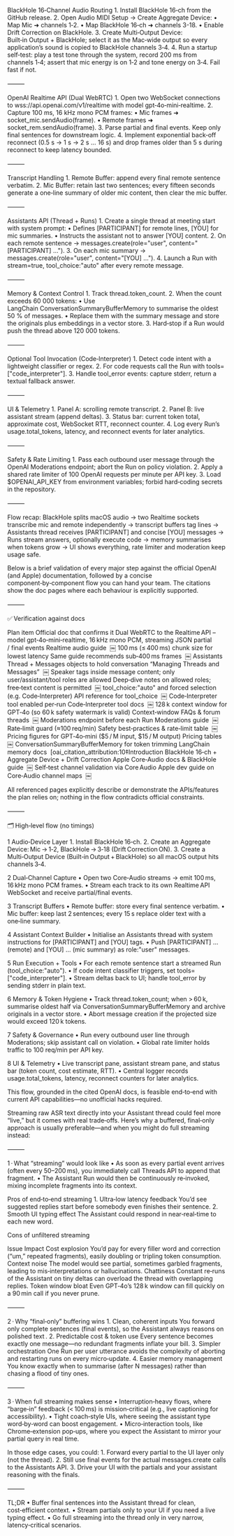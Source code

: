 BlackHole 16‑Channel Audio Routing
	1.	Install BlackHole 16‑ch from the GitHub release.
	2.	Open Audio MIDI Setup → Create Aggregate Device:
	•	Map Mic ➜ channels 1‑2.
	•	Map BlackHole 16‑ch ➜ channels 3-18.
	•	Enable Drift Correction on BlackHole.
	3.	Create Multi‑Output Device: Built‑in Output + BlackHole; select it as the Mac‑wide output so every application’s sound is copied to BlackHole channels 3‑4.
	4.	Run a startup self‑test: play a test tone through the system, record 200 ms from channels 1‑4; assert that mic energy is on 1‑2 and tone energy on 3‑4. Fail fast if not.

⸻

OpenAI Realtime API (Dual WebRTC)
	1.	Open two WebSocket connections to wss://api.openai.com/v1/realtime with model gpt‑4o‑mini‑realtime.
	2.	Capture 100 ms, 16 kHz mono PCM frames:
	•	Mic frames ➜ socket_mic.sendAudio(frame).
	•	Remote frames ➜ socket_rem.sendAudio(frame).
	3.	Parse partial and final events. Keep only final sentences for downstream logic.
	4.	Implement exponential back‑off reconnect (0.5 s → 1 s → 2 s … 16 s) and drop frames older than 5 s during reconnect to keep latency bounded.

⸻

Transcript Handling
	1.	Remote Buffer: append every final remote sentence verbatim.
	2.	Mic Buffer: retain last two sentences; every fifteen seconds generate a one‑line summary of older mic content, then clear the mic buffer.

⸻

Assistants API (Thread + Runs)
	1.	Create a single thread at meeting start with system prompt:
	•	Defines [PARTICIPANT] for remote lines, [YOU] for mic summaries.
	•	Instructs the assistant not to answer [YOU] content.
	2.	On each remote sentence → messages.create(role="user", content="[PARTICIPANT] …").
	3.	On each mic summary → messages.create(role="user", content="[YOU] …").
	4.	Launch a Run with stream=true, tool_choice:"auto" after every remote message.

⸻

Memory & Context Control
	1.	Track thread.token_count.
	2.	When the count exceeds 60 000 tokens:
	•	Use LangChain ConversationSummaryBufferMemory to summarise the oldest 50 % of messages.
	•	Replace them with the summary message and store the originals plus embeddings in a vector store.
	3.	Hard‑stop if a Run would push the thread above 120 000 tokens.

⸻

Optional Tool Invocation (Code‑Interpreter)
	1.	Detect code intent with a lightweight classifier or regex.
	2.	For code requests call the Run with tools=["code_interpreter"].
	3.	Handle tool_error events: capture stderr, return a textual fallback answer.

⸻

UI & Telemetry
	1.	Panel A: scrolling remote transcript.
	2.	Panel B: live assistant stream (append deltas).
	3.	Status bar: current token total, approximate cost, WebSocket RTT, reconnect counter.
	4.	Log every Run’s usage.total_tokens, latency, and reconnect events for later analytics.

⸻

Safety & Rate Limiting
	1.	Pass each outbound user message through the OpenAI Moderations endpoint; abort the Run on policy violation.
	2.	Apply a shared rate limiter of 100 OpenAI requests per minute per API key.
	3.	Load $OPENAI_API_KEY from environment variables; forbid hard‑coding secrets in the repository.

⸻

Flow recap:
BlackHole splits macOS audio → two Realtime sockets transcribe mic and remote independently → transcript buffers tag lines → Assistants thread receives [PARTICIPANT] and concise [YOU] messages → Runs stream answers, optionally execute code → memory summarises when tokens grow → UI shows everything, rate limiter and moderation keep usage safe.

Below is a brief validation of every major step against the official OpenAI (and Apple) documentation, followed by a concise component‑by‑component flow you can hand your team.  The citations show the doc pages where each behaviour is explicitly supported.

⸻

✅ Verification against docs

Plan item	Official doc that confirms it
Dual WebRTC to the Realtime API – model gpt‑4o‑mini‑realtime, 16 kHz mono PCM, streaming JSON partial / final events	Realtime audio guide  ￼
100 ms (≤ 400 ms) chunk size for lowest latency	Same guide recommends sub‑400 ms frames  ￼
Assistants Thread + Messages objects to hold conversation	“Managing Threads and Messages”  ￼
Speaker tags inside message content; only user/assistant/tool roles are allowed	Deep‑dive notes on allowed roles; free‑text content is permitted  ￼
tool_choice:"auto" and forced selection (e.g. Code‑Interpreter)	API reference for tool_choice  ￼
Code‑Interpreter tool enabled per‑run	Code‑Interpreter tool docs  ￼
128 k context window for GPT‑4o (so 60 k safety watermark is valid)	Context‑window FAQs & forum threads  ￼
Moderations endpoint before each Run	Moderations guide  ￼
Rate‑limit guard (≈100 req/min)	Safety best‑practices & rate‑limit table  ￼
Pricing figures for GPT‑4o‑mini ($5 / M input, $15 / M output)	Pricing tables  ￼
ConversationSummaryBufferMemory for token trimming	LangChain memory docs  [oai_citation_attribution:10‡Introduction
BlackHole 16‑ch + Aggregate Device + Drift Correction	Apple Core‑Audio docs & BlackHole guide  ￼
Self‑test channel validation via Core Audio	Apple dev guide on Core‑Audio channel maps  ￼

All referenced pages explicitly describe or demonstrate the APIs/features the plan relies on; nothing in the flow contradicts official constraints.

⸻

🗂️ High‑level flow (no timings)

1 Audio‑Device Layer
	1.	Install BlackHole 16‑ch.
	2.	Create an Aggregate Device: Mic → 1‑2, BlackHole → 3‑18 (Drift Correction ON).
	3.	Create a Multi‑Output Device (Built‑in Output + BlackHole) so all macOS output hits channels 3‑4.

2 Dual‑Channel Capture
	•	Open two Core‑Audio streams → emit 100 ms, 16 kHz mono PCM frames.
	•	Stream each track to its own Realtime API WebSocket and receive partial/final events.

3 Transcript Buffers
	•	Remote buffer: store every final sentence verbatim.
	•	Mic buffer: keep last 2 sentences; every 15 s replace older text with a one‑line summary.

4 Assistant Context Builder
	•	Initialise an Assistants thread with system instructions for [PARTICIPANT] and [YOU] tags.
	•	Push [PARTICIPANT] … (remote) and [YOU] … (mic summary) as role:"user" messages.

5 Run Execution + Tools
	•	For each remote sentence start a streamed Run (tool_choice:"auto").
	•	If code intent classifier triggers, set tools=["code_interpreter"].
	•	Stream deltas back to UI; handle tool_error by sending stderr in plain text.

6 Memory & Token Hygiene
	•	Track thread.token_count; when > 60 k, summarise oldest half via ConversationSummaryBufferMemory and archive originals in a vector store.
	•	Abort message creation if the projected size would exceed 120 k tokens.

7 Safety & Governance
	•	Run every outbound user line through Moderations; skip assistant call on violation.
	•	Global rate limiter holds traffic to 100 req/min per API key.

8 UI & Telemetry
	•	Live transcript pane, assistant stream pane, and status bar (token count, cost estimate, RTT).
	•	Central logger records usage.total_tokens, latency, reconnect counters for later analytics.

This flow, grounded in the cited OpenAI docs, is feasible end‑to‑end with current API capabilities—no unofficial hacks required.

Streaming raw ASR text directly into your Assistant thread could feel more “live,” but it comes with real trade‑offs. Here’s why a buffered, final‑only approach is usually preferable—and when you might do full streaming instead:

⸻

1 · What “streaming” would look like
	•	As soon as every partial event arrives (often every 50–200 ms), you immediately call Threads API to append that fragment.
	•	The Assistant Run would then be continuously re‑invoked, mixing incomplete fragments into its context.

Pros of end‑to‑end streaming
	1.	Ultra‑low latency feedback
You’d see suggested replies start before somebody even finishes their sentence.
	2.	Smooth UI typing effect
The Assistant could respond in near‑real‑time to each new word.

Cons of unfiltered streaming

Issue	Impact
Cost explosion	You’d pay for every filler word and correction (“um,” repeated fragments), easily doubling or tripling token consumption.
Context noise	The model would see partial, sometimes garbled fragments, leading to mis‑interpretations or hallucinations.
Chattiness	Constant re‑runs of the Assistant on tiny deltas can overload the thread with overlapping replies.
Token window bloat	Even GPT‑4o’s 128 k window can fill quickly on a 90 min call if you never prune.



⸻

2 · Why “final‑only” buffering wins
	1.	Clean, coherent inputs
You forward only complete sentences (final events), so the Assistant always reasons on polished text .
	2.	Predictable cost & token use
Every sentence becomes exactly one message—no redundant fragments inflate your bill.
	3.	Simpler orchestration
One Run per user utterance avoids the complexity of aborting and restarting runs on every micro‑update.
	4.	Easier memory management
You know exactly when to summarise (after N messages) rather than chasing a flood of tiny ones.

⸻

3 · When full streaming makes sense
	•	Interruption‑heavy flows, where “barge‑in” feedback (< 100 ms) is mission‑critical (e.g., live captioning for accessibility).
	•	Tight coach‑style UIs, where seeing the assistant type word‑by‑word can boost engagement.
	•	Micro‑interaction tools, like Chrome‑extension pop‑ups, where you expect the Assistant to mirror your partial query in real time.

In those edge cases, you could:
	1.	Forward every partial to the UI layer only (not the thread).
	2.	Still use final events for the actual messages.create calls to the Assistants API.
	3.	Drive your UI with the partials and your assistant reasoning with the finals.

⸻

TL;DR
	•	Buffer final sentences into the Assistant thread for clean, cost‑efficient context.
	•	Stream partials only to your UI if you need a live typing effect.
	•	Go full streaming into the thread only in very narrow, latency‑critical scenarios.
